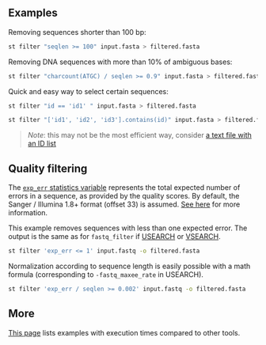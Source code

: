
## Examples

Removing sequences shorter than 100 bp:

```sh
st filter "seqlen >= 100" input.fasta > filtered.fasta
```

Removing DNA sequences with more than 10% of ambiguous bases:

```sh
st filter "charcount(ATGC) / seqlen >= 0.9" input.fasta > filtered.fasta
```

Quick and easy way to select certain sequences:

```sh
st filter "id == 'id1' " input.fasta > filtered.fasta

st filter "['id1', 'id2', 'id3'].contains(id)" input.fasta > filtered.fasta
```

> *Note*: this may not be the most efficient way, consider
> [a text file with an ID list](meta.md)


## Quality filtering

The [`exp_err` statistics variable](var_reference.md#sequence-statistics)
represents the total expected number of errors
in a sequence, as provided by the quality scores.
By default, the Sanger / Illumina 1.8+ format (offset 33) is assumed.
[See here](pass.md#quality-scores) for more information.

This example removes sequences with less than one expected error. The
output is the same as for `fastq_filter` if 
[USEARCH](https://www.drive5.com/usearch/manual/cmd_fastq_filter.html)
or [VSEARCH](https://github.com/torognes/vsearch).

```sh
st filter 'exp_err <= 1' input.fastq -o filtered.fasta
```

Normalization according to sequence length is easily possible with
a math formula (corresponding to `-fastq_maxee_rate` in USEARCH).

```sh
st filter 'exp_err / seqlen >= 0.002' input.fastq -o filtered.fasta
```

## More

[This page](comparison.md#filter) lists examples with execution times compared
to other tools.
